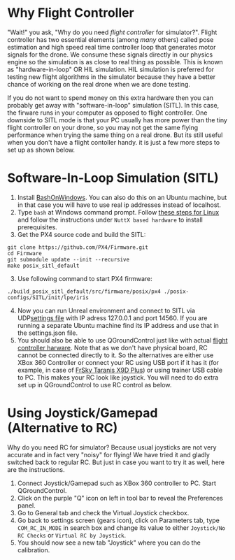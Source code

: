 # Why Flight Controller
"Wait!" you ask, "Why do you need *flight controller* for simulator?". Flight controller has two essential elements (among *many* others) called pose estimation and high speed real time controller loop that generates motor signals for the drone. We consume these signals directly in our physics engine so the simulation is as close to real thing as possible. This is known as "hardware-in-loop" OR HIL simulation. HIL simulation is preferred for testing 
new flight algorithms in the simulator because they have a better chance of working on the real drone when we are done testing.

If you do not want to spend money on this extra hardware then you can probably get away with "software-in-loop" simulation (SITL). 
In this case, the firware runs in your computer as opposed to flight controller. One downside to SITL mode is that your PC usually has more power than 
the tiny flight controller on your drone, so you may not get the same flying performance when trying the same thing on a real drone.
But its still useful when you don't have a flight contoller handy.  it is just a few more steps to set up as shown below.

# Software-In-Loop Simulation (SITL)
1. Install [BashOnWindows](https://msdn.microsoft.com/en-us/commandline/wsl/install_guide).  You can also do this on an Ubuntu machine, but in that case
you will have to use real ip addresses instead of localhost.
2. Type `bash` at Windows command prompt. Follow [these steps for Linux](http://dev.px4.io/starting-installing-linux.html) and follow the instructions
under `NuttX based hardware` to install prerequisites.
3. Get the PX4 source code and build the SITL:
```
git clone https://github.com/PX4/Firmware.git
cd Firmware
git submodule update --init --recursive
make posix_sitl_default
```
3. Use following command to start PX4 firmware:
```
./build_posix_sitl_default/src/firmware/posix/px4 ./posix-configs/SITL/init/lpe/iris
```
4. Now you can run Unreal environment and connect to SITL via UDP[settings file](settings.md) with IP adress 127.0.0.1 and port 14560.
If you are running a separate Ubuntu machine find its IP address and use that in the settings.json file.
5. You should also be able to use QGroundControl just like with actual [flight controller harware](prereq.md). 
Note that as we don't have physical board, RC cannot be connected directly to it. 
So the alternatives are either use XBox 360 Controller or connect your RC using USB port if it has it 
(for example, in case of [FrSky Taranis X9D Plus](prereq.md)) or using trainer USB cable to PC. 
This makes your RC look like joystick. You will need to do extra set up in QGroundControl to use RC control as below.

# Using Joystick/Gamepad (Alternative to RC)
Why do you need RC for simulator? Because usual joysticks are not very accurate and in fact very "noisy" for flying! 
We have tried it and gladly switched back to regular RC. But just in case you want to try it as well, here are the instructions.

1. Connect Joystick/Gamepad such as XBox 360 controller to PC. Start QGroundControl.
2. Click on the purple "Q" icon on left in tool bar to reveal the Preferences panel.
3. Go to General tab and check the Virtual Joystick checkbox.
4. Go back to settings screen (gears icon), click on Parameters tab, type `COM_RC_IN_MODE` in search box and change its value to either `Joystick/No RC Checks` or `Virtual RC by Joystick`.
5. You should now see a new tab "Joystick" where you can do the calibration.
